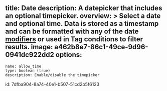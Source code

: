 title: Date
description: A datepicker that includes an optional timepicker.
overview: >
  Select a date and optional time. Data is stored as a timestamp and can be formatted with any of the date [modifiers](/reference/modifiers) or used in Tag conditions to filter results.
image: a462b8e7-86c1-49ce-9d96-0941dc922dd2
options:
  -
    name: allow_time
    type: boolean (true)
    description: Enable/disable the timepicker
id: 7dfba904-8a74-40e1-b507-51cd2b5f6123
